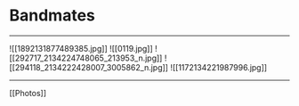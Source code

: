 # Bandmates

---

![[1892131877489385.jpg]]
![[0119.jpg]]
![[292717_2134224748065_213953_n.jpg]]
![[294118_2134222428007_3005862_n.jpg]]
![[1172134221987996.jpg]]

---

[[Photos]]
